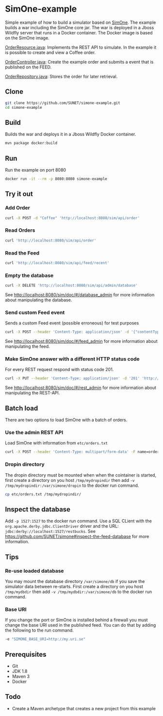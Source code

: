 # SimOne-example

Simple example of how to build a simulator based on [SimOne](https://github.com/SUNET/simone). The example builds a war including the SimOne core jar. The war is deployed in a Jboss Wildfly server that runs in a Docker container. The Docker image is based on the SimOne image.


[OrderResource.java](src/main/java/se/uhr/simone/restbucks/boundary/OrderResource.java): Implements the REST API to simulate. In the example it is possible to create and view a Coffee order.

[OrderController.java](src/main/java/se/uhr/simone/restbucks/control/OrderController.java): Create the example order and submits a event that is published on the FEED.

[OrderRepository.java](src/main/java/se/uhr/simone/restbucks/entity/OrderRepository.java): Stores the order for later retrieval.

## Clone

```bash
git clone https://github.com/SUNET/simone-example.git
cd simone-example
```

## Build
Builds the war and deploys it in a Jboss Wildfly Docker container.

```bash
mvn package docker:build 
```
## Run

Run the example on port 8080

```bash
docker run -it --rm -p 8080:8080 simone-example
```

## Try it out	

### Add Order 

```bash
curl -X POST -d "Coffee" 'http://localhost:8080/sim/api/order' 
```

### Read Orders

```bash
curl 'http://localhost:8080/sim/api/order' 
```

### Read the Feed 

```bash
curl 'http://localhost:8080/sim/api/feed/recent'
```

### Empty the database

```bash
curl -X DELETE 'http://localhost:8080/sim/api/admin/database'
```

See <http://localhost:8080/sim/doc/#/database_admin> for more information about manipulating the database.

### Send custom Feed event

Sends a custom Feed event (possible erroneous) for test purposes

```bash
curl -X POST --header 'Content-Type: application/json' -d '{"contentType": "application/xml","content": "<message>hello</message>"}' 'http://localhost:8080/sim/api/admin/feed/event'
```

See <http://localhost:8080/sim/doc/#/feed_admin> for more information about manipulating the feed.

### Make SimOne answer with a different HTTP status code 

For every REST request respond with status code 201.

```bash
curl -X PUT --header 'Content-Type: application/json' -d '201' 'http://localhost:8080/sim/api/admin/rs/response/code/global'
```

See <http://localhost:8080/sim/doc/#/rest_admin> for more information about manipulating the REST-API.

## Batch load

There are two options to load SimOne with a batch of orders.

### Use the admin REST API

Load SimOne with information from `etc/orders.txt`

```bash
curl -X POST --header 'Content-Type: multipart/form-data' -F name=orders.txt -F 'content=@etc/orders.txt' 'http://localhost:8080/sim/api/admin/database'
```

### Dropin directory

The dropin directory must be mounted when when the cointainer is started, first create a directory on you host `/tmp/mydropindir` then add `-v /tmp/mydropindir:/var/simone/dropin` to the docker run command.

```bash
cp etc/orders.txt /tmp/mydropindir/
```

## Inspect the database

Add `-p 1527:1527` to the docker run command. Use a SQL CLient with the `org.apache.derby.jdbc.ClientDriver` driver and the URL: `jdbc:derby://localhost:1527/restbucks`. See <https://github.com/SUNET/simone#inspect-the-feed-database> for more information.

## Tips

### Re-use loaded database

You may mount the database directory `/var/simone/db` if you save the simulator data between re-starts. First create a directory on you host `/tmp/mydbdir` then add `-v /tmp/mydbdir:/var/simone/db` to the docker run command.

### Base URI

If you change the port or SimOne is installed behind a firewall you must change the base URI used in the published feed. You can do that by adding the following to the run command.
```bash
-e "SIMONE_BASE_URI=http://my.uri.se"
```

## Prerequisites

* Git
* JDK 1.8
* Maven 3
* Docker 

## Todo

* Create a Maven archetype that creates a new project from this example 
